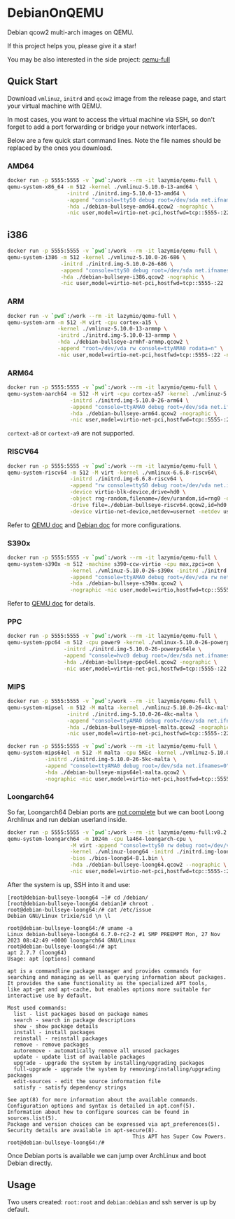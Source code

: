 # DebianOnQEMU

Debian qcow2 multi-arch images on QEMU.

If this project helps you, please give it a star!

You may be also interested in the side project: [qemu-full](https://github.com/wtdcode/qemu-full)

## Quick Start

Download `vmlinuz`, `initrd` and `qcow2` image from the release page, and start your virtual machine with QEMU.

In most cases, you want to access the virtual machine via SSH, so don't forget to add a port forwarding or bridge your network interfaces.

Below are a few quick start command lines. Note the file names should be replaced by the ones you download.

### AMD64

```bash
docker run -p 5555:5555 -v `pwd`:/work --rm -it lazymio/qemu-full \
qemu-system-x86_64 -m 512 -kernel ./vmlinuz-5.10.0-13-amd64 \
                   -initrd ./initrd.img-5.10.0-13-amd64 \
                   -append "console=ttyS0 debug root=/dev/sda net.ifnames=0" \
                   -hda ./debian-bullseye-amd64.qcow2 -nographic \
                   -nic user,model=virtio-net-pci,hostfwd=tcp::5555-:22
```

## i386

```bash
docker run -p 5555:5555 -v `pwd`:/work --rm -it lazymio/qemu-full \
qemu-system-i386 -m 512 -kernel ./vmlinuz-5.10.0-26-686 \
                 -initrd ./initrd.img-5.10.0-26-686 \
                 -append "console=ttyS0 debug root=/dev/sda net.ifnames=0" \
                 -hda ./debian-bullseye-i386.qcow2 -nographic \
                 -nic user,model=virtio-net-pci,hostfwd=tcp::5555-:22
```

### ARM

```bash
docker run -v `pwd`:/work --rm -it lazymio/qemu-full \
qemu-system-arm -m 512 -M virt -cpu cortex-a15 \
                -kernel ./vmlinuz-5.10.0-13-armmp \
                -initrd ./initrd.img-5.10.0-13-armmp \
                -hda ./debian-bullseye-armhf-armmp.qcow2 \
                -append "root=/dev/vda rw console=ttyAMA0 rodata=n" \
                -nic user,model=virtio-net-pci,hostfwd=tcp::5555-:22 -nographic
```

### ARM64

```bash
docker run -p 5555:5555 -v `pwd`:/work --rm -it lazymio/qemu-full \
qemu-system-aarch64 -m 512 -M virt -cpu cortex-a57 -kernel ./vmlinuz-5.10.0-26-arm64 \
                    -initrd ./initrd.img-5.10.0-26-arm64 \
                    -append "console=ttyAMA0 debug root=/dev/sda net.ifnames=0" \
                    -hda ./debian-bullseye-arm64.qcow2 -nographic \
                    -nic user,model=virtio-net-pci,hostfwd=tcp::5555-:22
```

`cortext-a8` or `cortext-a9` are not supported.

### RISCV64

```bash
docker run -p 5555:5555 -v `pwd`:/work --rm -it lazymio/qemu-full \
qemu-system-riscv64 -m 512 -M virt -kernel ./vmlinux-6.6.8-riscv64\
                    -initrd ./initrd.img-6.6.8-riscv64 \
                    -append "rw console=ttyS0 debug root=/dev/vda net.ifnames=0" \
                    -device virtio-blk-device,drive=hd0 \
                    -object rng-random,filename=/dev/urandom,id=rng0 -device virtio-rng-device,rng=rng0 \
                    -drive file=./debian-bullseye-riscv64.qcow2,id=hd0 -nographic \
                    -device virtio-net-device,netdev=usernet -netdev user,id=usernet,hostfwd=tcp::5555-:22 
```

Refer to [QEMU doc](https://wiki.qemu.org/Documentation/Platforms/RISCV) and [Debian doc](https://wiki.debian.org/RISC-V) for more configurations.

### S390x

```bash
docker run -p 5555:5555 -v `pwd`:/work --rm -it lazymio/qemu-full \
qemu-system-s390x -m 512 -machine s390-ccw-virtio -cpu max,zpci=on \
                    -kernel ./vmlinuz-5.10.0-26-s390x -initrd ./initrd.img-5.10.0-26-s390x \
                    -append "console=ttyAMA0 debug root=/dev/vda rw net.ifnames=0"\
                    -hda ./debian-bullseye-s390x.qcow2 \
                    -nographic -nic user,model=virtio,hostfwd=tcp::5555-:22
```

Refer to [QEMU doc](https://wiki.qemu.org/Documentation/Platforms/S390X) for details.

### PPC


```bash
docker run -p 5555:5555 -v `pwd`:/work --rm -it lazymio/qemu-full \
qemu-system-ppc64 -m 512 -cpu power9 -kernel ./vmlinux-5.10.0-26-powerpc64le \
                  -initrd ./initrd.img-5.10.0-26-powerpc64le \
                  -append "console=hvc0 debug root=/dev/sda net.ifnames=0" \
                  -hda ./debian-bullseye-ppc64el.qcow2 -nographic \
                  -nic user,model=virtio-net-pci,hostfwd=tcp::5555-:22
```

### MIPS

```bash
docker run -p 5555:5555 -v `pwd`:/work --rm -it lazymio/qemu-full \
qemu-system-mipsel -m 512 -M malta -kernel ./vmlinuz-5.10.0-26-4kc-malta \
                   -initrd ./initrd.img-5.10.0-26-4kc-malta \
                   -append "console=ttyAMA0 debug root=/dev/sda net.ifnames=0" \
                   -hda ./debian-bullseye-mipsel-malta.qcow2 -nographic \
                   -nic user,model=virtio-net-pci,hostfwd=tcp::5555-:22
```

```bash
docker run -p 5555:5555 -v `pwd`:/work --rm -it lazymio/qemu-full \
qemu-system-mips64el -m 512 -M malta -cpu 5KEc -kernel ./vmlinuz-5.10.0-26-5kc-malta \
            -initrd ./initrd.img-5.10.0-26-5kc-malta \
            -append "console=ttyAMA0 debug root=/dev/sda net.ifnames=0" \
            -hda ./debian-bullseye-mips64el-malta.qcow2 \
            -nographic -nic user,model=virtio-net-pci,hostfwd=tcp::5555-:22
```

### Loongarch64

So far, Loongarch64 Debian ports are [not complete](https://wiki.debian.org/Ports/loong64) but we can boot Loong Archlinux and run debian userland inside.

```bash
docker run -p 5555:5555 -v `pwd`:/work --rm -it lazymio/qemu-full:v8.2.0 \
qemu-system-loongarch64 -m 1024m -cpu la464-loongarch-cpu \
                    -M virt -append "console=ttyS0 rw debug root=/dev/vda" \
                    -kernel ./vmlinuz-loong64 -initrd ./initrd.img-loong64 \
                    -bios ./bios-loong64-8.1.bin \
                    -hda ./debian-bullseye-loong64.qcow2 --nographic \
                    -nic user,model=virtio-net-pci,hostfwd=tcp::5555-:22
```

After the system is up, SSH into it and use:

```
[root@debian-bullseye-loong64 ~]# cd /debian/
[root@debian-bullseye-loong64 debian]# chroot .
root@debian-bullseye-loong64:/# cat /etc/issue
Debian GNU/Linux trixie/sid \n \l

root@debian-bullseye-loong64:/# uname -a
Linux debian-bullseye-loong64 6.7.0-rc2-2 #1 SMP PREEMPT Mon, 27 Nov 2023 08:42:49 +0000 loongarch64 GNU/Linux
root@debian-bullseye-loong64:/# apt
apt 2.7.7 (loong64)
Usage: apt [options] command

apt is a commandline package manager and provides commands for
searching and managing as well as querying information about packages.
It provides the same functionality as the specialized APT tools,
like apt-get and apt-cache, but enables options more suitable for
interactive use by default.

Most used commands:
  list - list packages based on package names
  search - search in package descriptions
  show - show package details
  install - install packages
  reinstall - reinstall packages
  remove - remove packages
  autoremove - automatically remove all unused packages
  update - update list of available packages
  upgrade - upgrade the system by installing/upgrading packages
  full-upgrade - upgrade the system by removing/installing/upgrading packages
  edit-sources - edit the source information file
  satisfy - satisfy dependency strings

See apt(8) for more information about the available commands.
Configuration options and syntax is detailed in apt.conf(5).
Information about how to configure sources can be found in sources.list(5).
Package and version choices can be expressed via apt_preferences(5).
Security details are available in apt-secure(8).
                                        This APT has Super Cow Powers.
root@debian-bullseye-loong64:/#
```

Once Debian ports is available we can jump over ArchLinux and boot Debian directly.

## Usage

Two users created: `root:root` and `debian:debian` and ssh server is up by default.